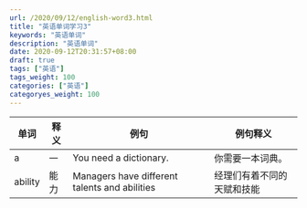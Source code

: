 ```yaml
---
url: /2020/09/12/english-word3.html
title: "英语单词学习3"
keywords: "英语单词"
description: "英语单词"
date: 2020-09-12T20:31:57+08:00
draft: true
tags: ["英语"]
tags_weight: 100
categories: ["英语"]
categoryes_weight: 100
---
```


单词|释义|例句|例句释义
---|---|---|---
a|一|You need a dictionary.|你需要一本词典。
ability|能力|Managers have different talents and abilities|经理们有着不同的天赋和技能
